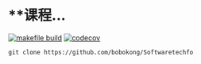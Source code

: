 # **课程...


[![makefile build](https://github.com/bobokong/SoftwareTech/actions/workflows/makefile-build.yaml/badge.svg)](https://github.com/bobokong/SoftwareTech/actions/workflows/makefile-build.yaml)
[![codecov](https://codecov.io/gh/bobokong/SoftwareTech/branch/master/graph/badge.svg)](https://codecov.io/gh/bobokong/SoftwareTech)

```
git clone https://github.com/bobokong/Softwaretechfo
```
